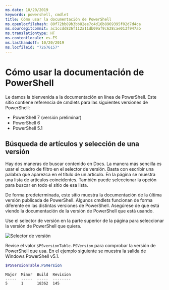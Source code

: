 ```yaml
---
ms.date: 10/20/2019
keywords: powershell, cmdlet
title: Cómo usar la documentación de PowerShell
ms.openlocfilehash: 80f72bb89b3bb82ee7c4d16b8969395f02d7d4ca
ms.sourcegitcommit: ac1ccdd826f112a11db09af9c628cae013f947ab
ms.translationtype: HT
ms.contentlocale: es-ES
ms.lasthandoff: 10/20/2019
ms.locfileid: "72676157"
---
```

# <a name="how-to-use-the-powershell-documentation"></a>Cómo usar la documentación de PowerShell

Le damos la bienvenida a la documentación en línea de PowerShell. Este sitio contiene referencia de cmdlets para las siguientes versiones de PowerShell:

- PowerShell 7 (versión preliminar)
- PowerShell 6
- PowerShell 5.1

## <a name="finding-articles-and-selecting-a-version"></a>Búsqueda de artículos y selección de una versión

Hay dos maneras de buscar contenido en Docs. La manera más sencilla es usar el cuadro de filtro en el selector de versión. Basta con escribir una palabra que aparezca en el título de un artículo. En la página se muestra una lista de artículos coincidentes. También puede seleccionar la opción para buscar en todo el sitio de esa lista.

De forma predeterminada, este sitio muestra la documentación de la última versión publicada de PowerShell. Algunos cmdlets funcionan de forma diferente en las distintas versiones de PowerShell. Asegúrese de que está viendo la documentación de la versión de PowerShell que está usando.

Use el selector de versión en la parte superior de la página para seleccionar la versión de PowerShell que quiera.

![Selector de versión](images/how-to-use-docs/version-search.gif)

Revise el valor `$PSversionTable.PSVersion` para comprobar la versión de PowerShell que usa. En el ejemplo siguiente se muestra la salida de Windows PowerShell v5.1.

```powershell
$PSVersionTable.PSVersion
```

```Output
Major  Minor  Build  Revision
-----  -----  -----  --------
5      1      18362  145
```

